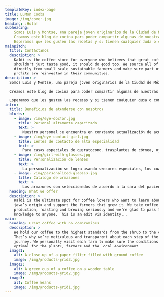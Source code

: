 ```yaml
---
templateKey: index-page
title: LuMon Cooks
image: /img/cover.jpg
heading: ¡Hola!
subheading:  
    Somos Luis y Montse, una pareja joven originarios de la Ciudad de México. Desde chicos, nos fascinó la cocina en casa y el experimentar con nuevas recetas. No somos profesionales, pero sí amateurs entusiasmados por aprender y compartir con todos.
    Creamos este blog de cocina para poder compartir algunas de nuestras recetas favoritas, conservar recetas tradicionales de nuestras familias y guardar cualquier nueva receta que encontremos y probemos.
    Esperamos que les gusten las recetas y si tienen cualquier duda o comentario no duden en ponerse en contacto con nosotros. Nos pueden escribir en la página de [contacto](/contact) o, si nos cononcemos, nos pueden escribir por WhatsApp.
mainpitch:
  title: Contáctanos
  description: >
    Kaldi is the coffee store for everyone who believes that great coffee
    shouldn't just taste good, it should do good too. We source all of our beans
    directly from small scale sustainable farmers and make sure part of the
    profits are reinvested in their communities.
description: >
  Somos Luis y Montse, una pareja joven originarios de la Ciudad de México. Desde chicos, nos fascinó la cocina en casa y el experimentar con nuevas recetas. No somos profesionales, pero sí amateurs entusiasmados por aprender y compartir con todos.

  Creamos este blog de cocina para poder compartir algunas de nuestras recetas favoritas, conservar recetas tradicionales de nuestras familias y guardar cualquier nueva receta que encontremos y probemos.

  Esperamos que les gusten las recetas y si tienen cualquier duda o comentario no duden en ponerse en contacto con nosotros. Nos pueden escribir en la página de [contacto](/contact) o, si nos cononcemos, nos pueden escribir por WhatsApp.
intro:
  title: Beneficios de atenderse con nosotros
  blurbs:
    - image: /img/eye-doctor.jpg
      title: Personal altamente capacitado
      text: >
        Nuestro personal se encuentra en constante actualización de acuerdo a los estándares nacionales e internacionales, aprendiendo las prácticas más recientes que la tecnología puede ofrecer.
    - image: /img/eye-contact-girl.jpg
      title: Lentes de contacto de alta especialidad
      text: >
        Para casos especiales de queratocono, trasplantes de córnea, ojo seco, graduaciones altas. Todos con la posibilidad de ser bifocales o multifocales.
    - image: /img/girl-with-glasses.jpg
      title: Personalización de lentes
      text: >
        La personalización se logra usando sensores especiales, los cuales, son colocados en los lentes del paciente donde registrarán los micro-movimientos oculares, toda esta información es procesada junto con la graduación del paciente, creando así los lentes 100% personalizados.
    - image: /img/personalized-glasses.jpg
      title: Catálogo de armazones
      text: >
        Los armazones son seleccionados de acuerdo a la cara del paciente, considerando el tamaño y forma de la nariz, la separación entre sus ojos, la forma de la ceja y de la cara.
  heading: What we offer
  description: >
    Kaldi is the ultimate spot for coffee lovers who want to learn about their
    java’s origin and support the farmers that grew it. We take coffee
    production, roasting and brewing seriously and we’re glad to pass that
    knowledge to anyone. This is an edit via identity...
main:
  heading: Great coffee with no compromises
  description: >
    We hold our coffee to the highest standards from the shrub to the cup.
    That’s why we’re meticulous and transparent about each step of the coffee’s
    journey. We personally visit each farm to make sure the conditions are
    optimal for the plants, farmers and the local environment.
  image1:
    alt: A close-up of a paper filter filled with ground coffee
    image: /img/products-grid3.jpg
  image2:
    alt: A green cup of a coffee on a wooden table
    image: /img/products-grid2.jpg
  image3:
    alt: Coffee beans
    image: /img/products-grid1.jpg
---
```

